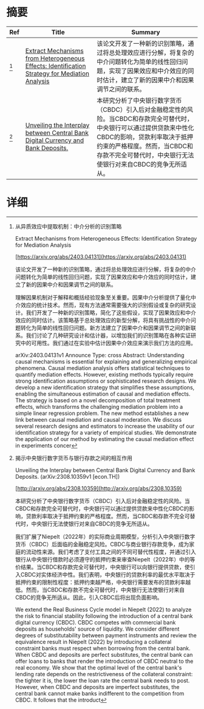 # 摘要

| Ref | Title | Summary |
| --- | --- | --- |
| [^1] | [Extract Mechanisms from Heterogeneous Effects: Identification Strategy for Mediation Analysis](https://arxiv.org/abs/2403.04131) | 该论文开发了一种新的识别策略，通过将总处理效应进行分解，将复杂的中介问题转化为简单的线性回归问题，实现了因果效应和中介效应的同时估计，建立了新的因果中介和因果调节之间的联系。 |
| [^2] | [Unveiling the Interplay between Central Bank Digital Currency and Bank Deposits.](http://arxiv.org/abs/2308.10359) | 本研究分析了中央银行数字货币（CBDC）引入后对金融稳定性的风险。当CBDC和存款完全可替代时，中央银行可以通过提供贷款来中性化CBDC的影响，贷款利率取决于抵押约束的严格程度。然而，当CBDC和存款不完全可替代时，中央银行无法使银行对来自CBDC的竞争无所适从。 |

# 详细

[^1]: 从异质效应中提取机制：中介分析的识别策略

    Extract Mechanisms from Heterogeneous Effects: Identification Strategy for Mediation Analysis

    [https://arxiv.org/abs/2403.04131](https://arxiv.org/abs/2403.04131)

    该论文开发了一种新的识别策略，通过将总处理效应进行分解，将复杂的中介问题转化为简单的线性回归问题，实现了因果效应和中介效应的同时估计，建立了新的因果中介和因果调节之间的联系。

    

    理解因果机制对于解释和概括经验现象至关重要。因果中介分析提供了量化中介效应的统计技术。然而，现有方法通常需要强大的识别假设或复杂的研究设计。我们开发了一种新的识别策略，简化了这些假设，实现了因果效应和中介效应的同时估计。该策略基于总处理效应的新型分解，将具有挑战性的中介问题转化为简单的线性回归问题。新方法建立了因果中介和因果调节之间的新联系。我们讨论了几种研究设计和估计器，以增加我们的识别策略在各种实证研究中的可用性。我们通过在实验中估计因果中介效应来演示我们方法的应用。

    arXiv:2403.04131v1 Announce Type: cross  Abstract: Understanding causal mechanisms is essential for explaining and generalizing empirical phenomena. Causal mediation analysis offers statistical techniques to quantify mediation effects. However, existing methods typically require strong identification assumptions or sophisticated research designs. We develop a new identification strategy that simplifies these assumptions, enabling the simultaneous estimation of causal and mediation effects. The strategy is based on a novel decomposition of total treatment effects, which transforms the challenging mediation problem into a simple linear regression problem. The new method establishes a new link between causal mediation and causal moderation. We discuss several research designs and estimators to increase the usability of our identification strategy for a variety of empirical studies. We demonstrate the application of our method by estimating the causal mediation effect in experiments concer
    
[^2]: 揭示中央银行数字货币与银行存款之间的相互作用

    Unveiling the Interplay between Central Bank Digital Currency and Bank Deposits. (arXiv:2308.10359v1 [econ.TH])

    [http://arxiv.org/abs/2308.10359](http://arxiv.org/abs/2308.10359)

    本研究分析了中央银行数字货币（CBDC）引入后对金融稳定性的风险。当CBDC和存款完全可替代时，中央银行可以通过提供贷款来中性化CBDC的影响，贷款利率取决于抵押约束的严格程度。然而，当CBDC和存款不完全可替代时，中央银行无法使银行对来自CBDC的竞争无所适从。

    

    我们扩展了Niepelt（2022年）的实际商业周期模型，分析引入中央银行数字货币（CBDC）后面临的金融稳定风险。CBDC与商业银行存款竞争，成为家庭的流动性来源。我们考虑了支付工具之间的不同可替代性程度，并通过引入银行从中央银行借款时必须遵守的抵押约束来审查Niepelt（2022年）中的等价结果。当CBDC和存款完全可替代时，中央银行可以向银行提供贷款，使引入CBDC对实体经济中性。我们表明，中央银行的贷款利率的最优水平取决于抵押约束的限制性程度：抵押约束越严格，中央银行需要发布的贷款利率越低。然而，当CBDC和存款不完全可替代时，中央银行无法使银行对来自CBDC的竞争无所适从。因此，引入CBDC后将出现负面影响。

    We extend the Real Business Cycle model in Niepelt (2022) to analyze the risk to financial stability following the introduction of a central bank digital currency (CBDC). CBDC competes with commercial bank deposits as households' source of liquidity. We consider different degrees of substitutability between payment instruments and review the equivalence result in Niepelt (2022) by introducing a collateral constraint banks must respect when borrowing from the central bank. When CBDC and deposits are perfect substitutes, the central bank can offer loans to banks that render the introduction of CBDC neutral to the real economy. We show that the optimal level of the central bank's lending rate depends on the restrictiveness of the collateral constraint: the tighter it is, the lower the loan rate the central bank needs to post. However, when CBDC and deposits are imperfect substitutes, the central bank cannot make banks indifferent to the competition from CBDC. It follows that the introduct
    

